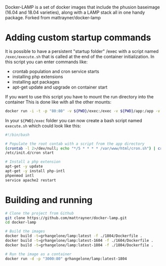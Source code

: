 Docker-LAMP is a set of docker images that include the phusion baseimage (16.04 and 18.04 varieties), along with a LAMP stack all in one handy package.
Forked from mattrayner/docker-lamp

# Adding custom startup commands
It is possible to have a persistent "startup folder" /exec with a script named `/exec/execute.sh` that is called at the end of the container initialization.
In this script you can enter commands like:
- crontab population and cron service starts
- installing php extensions
- installing apt packages
- apt-get update and upgrade on container start

If you want to use this script you have to mount the run directory into the container
This is done like with all the other mounts:
```bash
docker run -i -t -p "80:80" -v ${PWD}/exec:/exec -v ${PWD}/app:/app -v ${PWD}/mysql:/var/lib/mysql grhangelone/lamp:latest
```

In your `${PWD}/exec` folder you can now create a bash script named `execute.sh` which could look like this:
```bash
#!/bin/bash

# Populate the root contab with a script from the app directory
(crontab -l 2>/dev/null; echo "*/5 * * * * /var/www/html/cron.sh") | crontab -
/etc/init.d/cron start

# Install a php extension
apt-get -y update
apt-get -y install php-intl
phpenmod intl
service apache2 restart
```

# Building and running
```bash
# Clone the project from Github
git clone https://github.com/mattrayner/docker-lamp.git
cd docker-lamp

# Build the images
docker build -t=grhangelone/lamp:latest -f ./1804/Dockerfile .
docker build -t=grhangelone/lamp:latest-1604 -f ./1604/Dockerfile .
docker build -t=grhangelone/lamp:latest-1804 -f ./1804/Dockerfile .

# Run the image as a container
docker run -d -p "3000:80" grhangelone/lamp:latest-1804

